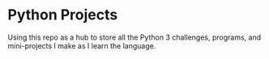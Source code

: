 # Python Projects

Using this repo as a hub to store all the Python 3 challenges, programs, and mini-projects I make as I learn the language.
